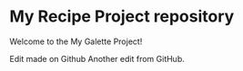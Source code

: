 # My Recipe Project ️repository

Welcome to the My Galette Project!

Edit made on Github
Another edit from GitHub.


